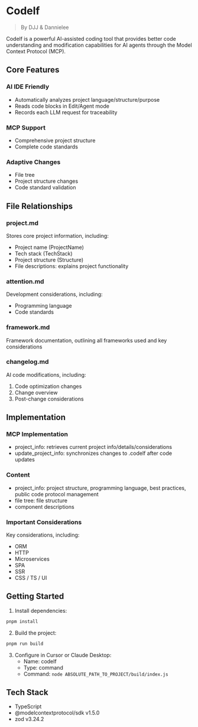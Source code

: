 # Codelf

> By DJJ & Dannielee

Codelf is a powerful AI-assisted coding tool that provides better code understanding and modification capabilities for AI agents through the Model Context Protocol (MCP).

## Core Features

### AI IDE Friendly
- Automatically analyzes project language/structure/purpose
- Reads code blocks in Edit/Agent mode
- Records each LLM request for traceability

### MCP Support
- Comprehensive project structure
- Complete code standards

### Adaptive Changes
- File tree
- Project structure changes
- Code standard validation

## File Relationships

### project.md
Stores core project information, including:
- Project name (ProjectName)
- Tech stack (TechStack)
- Project structure (Structure)
- File descriptions: explains project functionality

### attention.md
Development considerations, including:
- Programming language
- Code standards

### framework.md
Framework documentation, outlining all frameworks used and key considerations

### changelog.md
AI code modifications, including:
1. Code optimization changes
2. Change overview
3. Post-change considerations

## Implementation

### MCP Implementation
- project_info: retrieves current project info/details/considerations
- update_project_info: synchronizes changes to .codelf after code updates

### Content
- project_info: project structure, programming language, best practices, public code protocol management
- file tree: file structure
- component descriptions

### Important Considerations
Key considerations, including:
- ORM
- HTTP
- Microservices
- SPA
- SSR
- CSS / TS / UI

## Getting Started

1. Install dependencies:
```bash
pnpm install
```

2. Build the project:
```bash
pnpm run build
```

3. Configure in Cursor or Claude Desktop:
   - Name: codelf
   - Type: command
   - Command: `node ABSOLUTE_PATH_TO_PROJECT/build/index.js`

## Tech Stack
- TypeScript
- @modelcontextprotocol/sdk v1.5.0
- zod v3.24.2